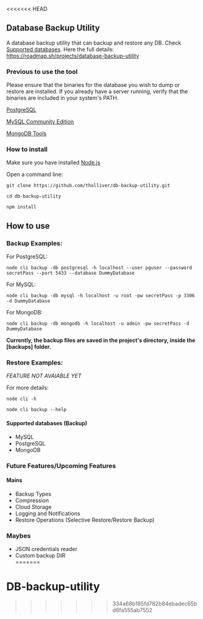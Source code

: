 <<<<<<< HEAD
##  Database Backup Utility

A database backup utility that can backup and restore any DB. Check [Supported databases](#supported-databases). Here the full details: https://roadmap.sh/projects/database-backup-utility

<!-- 
[Ref](https://roadmap.sh/projects/database-backup-utility/solutions?u=66e6d423f34c8868ec615e2f): -->

### Previous to use the tool 

Please ensure that the binaries for the database you wish to dump or restore are installed. If you already have a server running, verify that the binaries are included in your system's PATH.

[PostgreSQL](https://www.postgresql.org/download/)

[MySQL Community Edition](https://www.mysql.com/products/community/)

[MongoDB Tools](https://www.mongodb.com/try/download/database-tools)

### How to install

Make sure you have installed [Node.js](https://nodejs.org/en)

Open a command line: 

```
git clone https://github.com/tholliver/db-backup-utility.git

cd db-backup-utility

npm install 
```

## How to use

###  Backup Examples: 

For PostgreSQL:

```
node cli backup -db postgresql -h localhost --user pguser --password secretPass --port 5433 --database DummyDatabase
```

For MySQL:

```
node cli backup -db mysql -h localhost -u root -pw secretPass -p 3306 -d DummyDatabase
```

For MongoDB:

```
node cli backup -db mongodb -h localhost -u admin -pw secretPass -d DummyDatabase
```

**Currently, the backup files are saved in the project's directory, inside the [backups] folder.**

###  Restore Examples: 

*FEATURE NOT AVAIABLE YET*

For more details: 

```
node cli -h

node cli backup --help
```

#### Supported databases (Backup)

- MySQL 
- PostgreSQL
- MongoDB


### Future Features/Upcoming Features

#### Mains
- Backup Types
- Compression
- Cloud Storage
- Logging and Notifications
- Restore Operations (Selective Restore/Restore Backup) 

### Maybes
- JSON credentials reader
- Custom backup DIR  
=======
# DB-backup-utility
>>>>>>> 334a68b185fd782b84ebadec65bd6fa555ab7552
